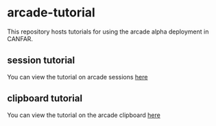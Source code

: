 # arcade-tutorial

This repository hosts tutorials for using the arcade alpha deployment in CANFAR.

## session tutorial
You can view the tutorial on arcade sessions [here](Tutorial_Session_URL.pdf)

## clipboard tutorial
You can view the tutorial on the arcade clipboard [here](Clipboard_Tutorial.pdf)

